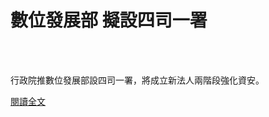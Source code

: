 # 數位發展部 擬設四司一署

<!--more-->
<!--86-->
<br><br/>

行政院推數位發展部設四司一署，將成立新法人兩階段強化資安。

[閱讀全文](https://news.ltn.com.tw/news/politics/paper/1438439)


